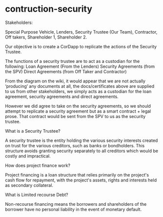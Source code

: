# contruction-security

Stakeholders:

Special Purpose Vehicle,
Lenders,
Security Trustee (Our Team),
Contractor,
Off takers,
Shareholder 1,
Shareholder 2.

Our objective is to create a CorDapp to replicate the actions of the Security Trustee.

The functions of a security trustee are to act as a custodian for the following:
Loan Agreement (From the Lenders)
Security Agreements (from the SPV)
Direct Agreements (from Off Taker and Contractor)



From the diagram on the wiki, it would appear that we are not actually ‘producing’ any documents at all, the docs/certificates above are supplied to us from other stakeholders, we simply acts as a custodian for the loan agreement, security agreements and direct agreements.

However we did agree to take on the security agreements, so we should attempt to replicate a security agreement but as a smart contract + legal prose.  That contract would be sent from the SPV to us as the security trustee.

What is a Security Trustee?

A security trustee is the entity holding the various security interests created on trust for the various creditors, such as banks or bondholders. This structure avoids granting security separately to all creditors which would be costly and impractical.

How does project finance work?

Project financing is a loan structure that relies primarily on the project's cash flow for repayment, with the project's assets, rights and interests held as secondary collateral. 

What is Limited recourse Debt?

Non-recourse financing means the borrowers and shareholders of the borrower have no personal liability in the event of monetary default.

